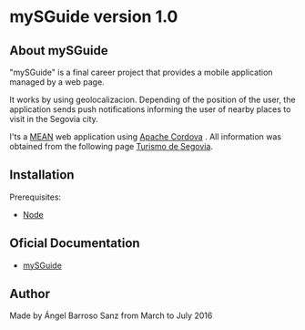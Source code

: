 # mySGuide version 1.0

## <a name="about"></a> About mySGuide

"mySGuide" is a final career project that provides a mobile application managed by a web page.

It works by using geolocalizacion. Depending of the position of the user, the application sends push notifications informing the user of nearby places to visit in the Segovia city.

I'ts a [MEAN](http://mean.io/) web application using [Apache Cordova](https://cordova.apache.org/) . All information was obtained from the following page [Turismo de Segovia](http://www.turismodesegovia.com/).


## <a name="installation"></a> Installation

Prerequisites:

- [Node](https://nodejs.org/es/)


## Oficial Documentation

- [mySGuide](http://uvadoc.uva.es/handle/10324/18634)


## Author

Made by Ángel Barroso Sanz from  March to July 2016
